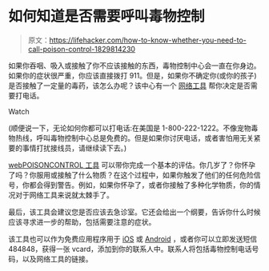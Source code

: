 # 如何知道是否需要呼叫毒物控制

> 原文：<https://lifehacker.com/how-to-know-whether-you-need-to-call-poison-control-1829814230>

如果你吞咽、吸入或接触了你不应该接触的东西，毒物控制中心会一直在你身边。如果你的症状很严重，你应该直接拨打 911。但是，如果你不确定你(或你的孩子)是否接触了一定量的毒药，该怎么办呢？该中心有一个 [网络工具](https://triage.webpoisoncontrol.org/) 帮你决定是否需要打电话。

Watch

(顺便说一下，无论如何你都可以打电话:在美国是 1-800-222-1222。不像宠物毒物热线，呼叫毒物控制中心总是免费的。但是如果你讨厌电话，或者害怕用无关紧要的事情打扰接线员，请继续读下去。)

[webPOISONCONTROL 工具](https://triage.webpoisoncontrol.org/#/exclusions) 可以带你完成一个基本的评估。你几岁了？你怀孕了吗？你服用或接触了什么物质？在这个过程中，如果你触发了他们的任何危险信号，你都会得到警告。例如，如果你怀孕了，或者你接触了多种化学物质，你的情况对于网络工具来说就太棘手了。

最后，该工具会建议您是否应该去急诊室。它还会给出一个纲要，告诉你什么时候应该寻求进一步的帮助，包括需要注意的症状。

该工具也可以作为免费应用程序用于 [iOS](https://itunes.apple.com/us/app/id959075009) 或 [Android](https://play.google.com/store/apps/details?id=com.navigationarts.mobile.ncpc) ，或者你可以立即发送短信 484848，获得一张 vcard，添加到你的联系人中。联系人将包括毒物控制电话号码，以及网络工具的链接。